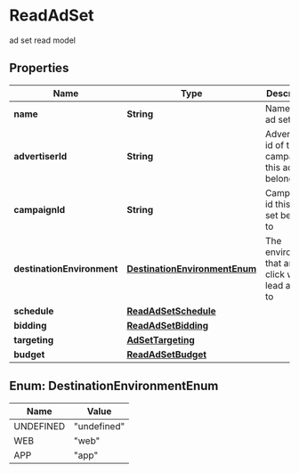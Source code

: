 

# ReadAdSet

ad set read model

## Properties

Name | Type | Description | Notes
------------ | ------------- | ------------- | -------------
**name** | **String** | Name of the ad set |  [optional]
**advertiserId** | **String** | Advertiser id of the campaign this ad set belongs to |  [optional]
**campaignId** | **String** | Campaign id this ad set belongs to |  [optional]
**destinationEnvironment** | [**DestinationEnvironmentEnum**](#DestinationEnvironmentEnum) | The environment that an ad click will lead a user to |  [optional]
**schedule** | [**ReadAdSetSchedule**](ReadAdSetSchedule.md) |  |  [optional]
**bidding** | [**ReadAdSetBidding**](ReadAdSetBidding.md) |  |  [optional]
**targeting** | [**AdSetTargeting**](AdSetTargeting.md) |  |  [optional]
**budget** | [**ReadAdSetBudget**](ReadAdSetBudget.md) |  |  [optional]



## Enum: DestinationEnvironmentEnum

Name | Value
---- | -----
UNDEFINED | &quot;undefined&quot;
WEB | &quot;web&quot;
APP | &quot;app&quot;



